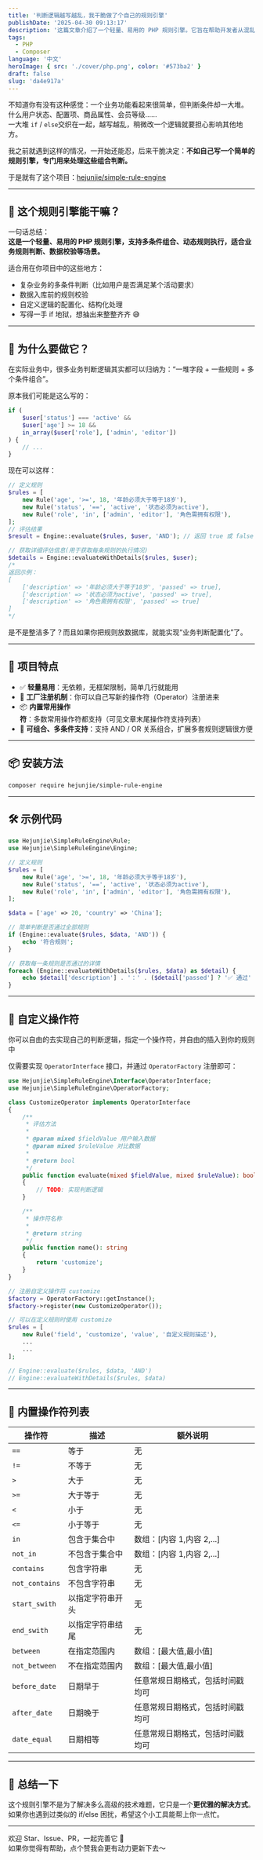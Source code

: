 ```yaml
---
title: '判断逻辑越写越乱，我干脆做了个自己的规则引擎'
publishDate: '2025-04-30 09:13:17'
description: '这篇文章介绍了一个轻量、易用的 PHP 规则引擎。它旨在帮助开发者从混乱的 if/else 中解放出来，以结构化的方式处理多条件判断。适用于业务规则、数据校验等场景，支持规则扩展、组合判断'
tags:
  - PHP
  - Composer
language: '中文'
heroImage: { src: './cover/php.png', color: '#573ba2' }
draft: false
slug: 'da4e917a'
---
```


不知道你有没有这种感觉：一个业务功能看起来很简单，但判断条件却一大堆。  
什么用户状态、配置项、商品属性、会员等级……  
一大堆 `if`​ / `else`​ 交织在一起，越写越乱，稍微改一个逻辑就要担心影响其他地方。

我之前就遇到这样的情况，一开始还能忍，后来干脆决定：**不如自己写一个简单的规则引擎，专门用来处理这些组合判断。**

于是就有了这个项目：[hejunjie/simple-rule-engine](https://github.com/zxc7563598/php-simple-rule-engine)

---

## 🚀 这个规则引擎能干嘛？

一句话总结：  
**这是一个轻量、易用的 PHP 规则引擎，支持多条件组合、动态规则执行，适合业务规则判断、数据校验等场景。**

适合用在你项目中的这些地方：

- 复杂业务的多条件判断（比如用户是否满足某个活动要求）
- 数据入库前的规则校验
- 自定义逻辑的配置化、结构化处理
- 写得一手 if 地狱，想抽出来整整齐齐 😅

---

## 🌟 为什么要做它？

在实际业务中，很多业务判断逻辑其实都可以归纳为：“一堆字段 + 一些规则 + 多个条件组合”。

原本我们可能是这么写的：

```php
if (
    $user['status'] === 'active' &&
    $user['age'] >= 18 &&
    in_array($user['role'], ['admin', 'editor'])
) {
    // ...
}
```

现在可以这样：

```php
// 定义规则
$rules = [
    new Rule('age', '>=', 18, '年龄必须大于等于18岁'),
    new Rule('status', '==', 'active', '状态必须为active'),
    new Rule('role', 'in', ['admin', 'editor'], '角色需拥有权限'),
];
// 评估结果
$result = Engine::evaluate($rules, $user, 'AND'); // 返回 true 或 false

// 获取详细评估信息(用于获取每条规则的执行情况)
$details = Engine::evaluateWithDetails($rules, $user);
/*
返回示例：
[
    ['description' => '年龄必须大于等于18岁', 'passed' => true],
    ['description' => '状态必须为active', 'passed' => true],
    ['description' => '角色需拥有权限', 'passed' => true]
]
*/
```

是不是整洁多了？而且如果你把规则放数据库，就能实现“业务判断配置化”了。

---

## 🧩 项目特点

- ✅ **轻量易用**：无依赖，无框架限制，简单几行就能用
- 🔌 **工厂注册机制**：你可以自己写新的操作符（Operator）注册进来
- 📦 **内置常用操作符**：多数常用操作符都支持（可见文章末尾操作符支持列表）
- 🧠 **可组合、多条件支持**：支持 AND / OR 关系组合，扩展多套规则逻辑很方便

---

## 📦 安装方法

```bash
composer require hejunjie/simple-rule-engine
```

---

## 🛠️ 示例代码

```php
use Hejunjie\SimpleRuleEngine\Rule;
use Hejunjie\SimpleRuleEngine\Engine;

// 定义规则
$rules = [
    new Rule('age', '>=', 18, '年龄必须大于等于18岁'),
    new Rule('status', '==', 'active', '状态必须为active'),
    new Rule('role', 'in', ['admin', 'editor'], '角色需拥有权限'),
];

$data = ['age' => 20, 'country' => 'China'];

// 简单判断是否通过全部规则
if (Engine::evaluate($rules, $data, 'AND')) {
    echo '符合规则';
}

// 获取每一条规则是否通过的详情
foreach (Engine::evaluateWithDetails($rules, $data) as $detail) {
    echo $detail['description'] . '：' . ($detail['passed'] ? '✅ 通过' : '❌ 未通过') . PHP_EOL;
}
```

---

## 🔌 自定义操作符

你可以自由的去实现自己的判断逻辑，指定一个操作符，并自由的插入到你的规则中

仅需要实现 `OperatorInterface`​ 接口，并通过 `OperatorFactory`​ 注册即可：

```php
use Hejunjie\SimpleRuleEngine\Interface\OperatorInterface;
use Hejunjie\SimpleRuleEngine\OperatorFactory;

class CustomizeOperator implements OperatorInterface
{
    /**
     * 评估方法
     *
     * @param mixed $fieldValue 用户输入数据
     * @param mixed $ruleValue 对比数据
     *
     * @return bool
     */
    public function evaluate(mixed $fieldValue, mixed $ruleValue): bool
    {
        // TODO: 实现判断逻辑
    }

    /**
     * 操作符名称
     *
     * @return string
     */
    public function name(): string
    {
        return 'customize';
    }
}

// 注册自定义操作符 customize
$factory = OperatorFactory::getInstance();
$factory->register(new CustomizeOperator());

// 可以在定义规则时使用 customize
$rules = [
    new Rule('field', 'customize', 'value', '自定义规则描述'),
    ...
    ...
];

// Engine::evaluate($rules, $data, 'AND')
// Engine::evaluateWithDetails($rules, $data)
```

---

## 🧩 内置操作符列表

| 操作符           | 描述             | 额外说明                         |
| ---------------- | ---------------- | -------------------------------- |
| ​`==`​           | 等于             | 无                               |
| ​`!=`​           | 不等于           | 无                               |
| ​`>`​            | 大于             | 无                               |
| ​`>=`​           | 大于等于         | 无                               |
| ​`<`​            | 小于             | 无                               |
| ​`<=`​           | 小于等于         | 无                               |
| ​`in`​           | 包含于集合中     | 数组：[内容 1,内容 2,...]        |
| ​`not_in`​       | 不包含于集合中   | 数组：[内容 1,内容 2,...]        |
| ​`contains`​     | 包含字符串       | 无                               |
| ​`not_contains`​ | 不包含字符串     | 无                               |
| ​`start_swith`​  | 以指定字符串开头 | 无                               |
| ​`end_swith`​    | 以指定字符串结尾 | 无                               |
| ​`between`​      | 在指定范围内     | 数组：[最大值,最小值]            |
| ​`not_between`​  | 不在指定范围内   | 数组：[最大值,最小值]            |
| ​`before_date`​  | 日期早于         | 任意常规日期格式，包括时间戳均可 |
| ​`after_date`​   | 日期晚于         | 任意常规日期格式，包括时间戳均可 |
| ​`date_equal`​   | 日期相等         | 任意常规日期格式，包括时间戳均可 |

---

## 🤔 总结一下

这个规则引擎不是为了解决多么高级的技术难题，它只是一个**更优雅的解决方式**。  
如果你也遇到过类似的 if/else 困扰，希望这个小工具能帮上你一点忙。

---

欢迎 Star、Issue、PR，一起完善它 🙌  
如果你觉得有帮助，点个赞我会更有动力更新下去～
